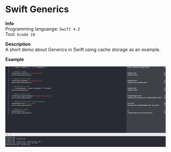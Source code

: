 # Swift Generics

**Info**  
Programming languange: `Swift 4.2`  
Tool: `Xcode 10`  

**Description**  
A short demo about Generics in Swift using cache storage as an example.  

**Example**  

![Image](Images/01.png)